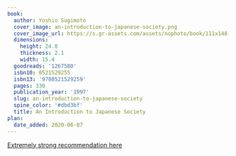 ```yaml
---
book:
  author: Yoshio Sugimoto
  cover_image: an-introduction-to-japanese-society.png
  cover_image_url: https://s.gr-assets.com/assets/nophoto/book/111x148-bcc042a9c91a29c1d680899eff700a03.png
  dimensions:
    height: 24.0
    thickness: 2.1
    width: 15.4
  goodreads: '1267580'
  isbn10: 0521529255
  isbn13: '9780521529259'
  pages: 330
  publication_year: '1997'
  slug: an-introduction-to-japanese-society
  spine_color: '#dbd3bf'
  title: An Introduction to Japanese Society
plan:
  date_added: 2020-06-07
---
```


[Extremely strong recommendation here](https://www.kalzumeus.com/2014/11/07/doing-business-in-japan/)

